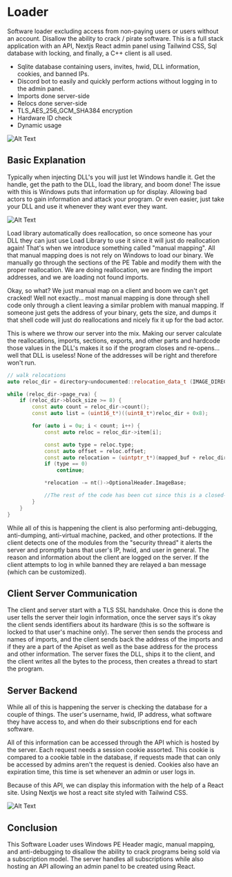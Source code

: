 # Loader

Software loader excluding access from non-paying users or users without an account. Disallow the ability to crack / pirate software. This is a full stack application with an API, Nextjs React admin panel using Tailwind CSS, Sql database with locking, and finally, a C++ client is all used.

- Sqlite database containing users, invites, hwid, DLL information, cookies, and banned IPs.
- Discord bot to easily and quickly perform actions without logging in to the admin panel.
- Imports done server-side
- Relocs done server-side
- TLS_AES_256_GCM_SHA384 encryption
- Hardware ID check
- Dynamic usage

![Alt Text](https://cdn.discordapp.com/attachments/1051656181099266049/1163453398683766844/f2yhwn.gif?ex=653fa16a&is=652d2c6a&hm=de7a933536b224bb898c458f87aed089914687f8b014439b421bd32a9389dfd0&)

## Basic Explanation

Typically when injecting DLL's you will just let Windows handle it. Get the handle, get the path to the DLL, load the library, and boom done! The issue with this is Windows puts that information up for display. Allowing bad actors to gain information and attack your program. Or even easier, just take your DLL and use it whenever they want ever they want.

![Alt Text](https://cdn.discordapp.com/attachments/1051656181099266049/1163455864104034354/image.png?ex=653fa3b5&is=652d2eb5&hm=b4f83686c9622aa92058b0863d1c645b93ebcb17e681065a2b43aa9b2a60e6b4&)

Load library automatically does reallocation, so once someone has your DLL they can just use Load Library to use it since it will just do reallocation again! That's when we introduce something called "manual mapping". All that manual mapping does is not rely on Windows to load our binary. We manually go through the sections of the PE Table and modify them with the proper reallocation. We are doing reallocation, we are finding the import addresses, and we are loading not found imports.

Okay, so what? We just manual map on a client and boom we can't get cracked! Well not exactly... most manual mapping is done through shell code only through a client leaving a similar problem with manual mapping. If someone just gets the address of your binary, gets the size, and dumps it that shell code will just do reallocations and nicely fix it up for the bad actor.

This is where we throw our server into the mix. Making our server calculate the reallocations, imports, sections, exports, and other parts and hardcode those values in the DLL's makes it so if the program closes and re-opens... well that DLL is useless! None of the addresses will be right and therefore won't run.

```cpp
// walk relocations
auto reloc_dir = directory<undocumented::relocation_data_t (IMAGE_DIRECTORY_ENTRY_BASERELOC);

while (reloc_dir->page_rva) {
    if (reloc_dir->block_size >= 8) {
        const auto count = reloc_dir->count();
        const auto list = (uint16_t*)((uint8_t*)reloc_dir + 0x8);

        for (auto i = 0u; i < count; i++) {
            const auto reloc = reloc_dir->item[i];

            const auto type = reloc.type;
            const auto offset = reloc.offset;
            const auto relocation = (uintptr_t*)(mapped_buf + reloc_dir->page_rva + offset);
            if (type == 0)
                continue;

            *relocation -= nt()->OptionalHeader.ImageBase;

            //The rest of the code has been cut since this is a closed-source application
        }
    }
}
```

While all of this is happening the client is also performing anti-debugging, anti-dumping, anti-virtual machine, packed, and other protections. If the client detects one of the modules from the "security thread" it alerts the server and promptly bans that user's IP, hwid, and user in general. The reason and information about the client are logged on the server. If the client attempts to log in while banned they are relayed a ban message (which can be customized).
## Client Server Communication

The client and server start with a TLS SSL handshake. Once this is done the user tells the server their login information, once the server says it's okay the client sends identifiers about its hardware (this is so the software is locked to that user's machine only). The server then sends the process and names of imports, and the client sends back the address of the imports and if they are a part of the Apiset as well as the base address for the process and other information. The server fixes the DLL, ships it to the client, and the client writes all the bytes to the process, then creates a thread to start the program.

## Server Backend

While all of this is happening the server is checking the database for a couple of things. The user's username, hwid, IP address, what software they have access to, and when do their subscriptions end for each software.

All of this information can be accessed through the API which is hosted by the server. Each request needs a session cookie assorted. This cookie is compared to a cookie table in the database, if requests made that can only be accessed by admins aren't the request is denied. Cookies also have an expiration time, this time is set whenever an admin or user logs in.

Because of this API, we can display this information with the help of a React site. Using Nextjs we host a react site styled with Tailwind CSS.

![Alt Text](https://cdn.discordapp.com/attachments/1051656181099266049/1163464727586947142/12lhid_1.gif?ex=653fabf7&is=652d36f7&hm=ad358c9bbf4be91c4eabd539570ca227aef1cb122f797c621401360cbf61f803&)

## Conclusion

This Software Loader uses Windows PE Header magic, manual mapping, and anti-debugging to disallow the ability to crack programs being sold via a subscription model. The server handles all subscriptions while also hosting an API allowing an admin panel to be created using React.



